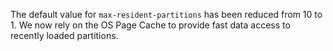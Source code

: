 The default value for `max-resident-partitions` has been reduced from 10 to 1.
We now rely on the OS Page Cache to provide fast data access to recently loaded
partitions.
